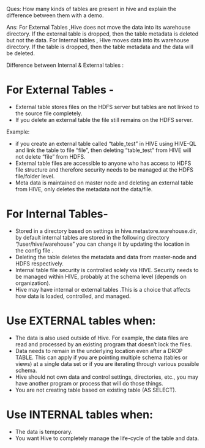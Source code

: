 Ques: How many kinds of tables are present in hive and explain the difference between them with a demo.

Ans:
For External Tables ,Hive does not move the data into its warehouse directory. If the external table is dropped, then the table metadata is deleted but not the data.
For Internal tables , Hive moves data into its warehouse directory. If the table is dropped, then the table metadata and the data will be deleted.

Difference between Internal & External tables :

# For External Tables -

- External table stores files on the HDFS server but tables are not linked to the source file completely.
- If you delete an external table the file still remains on the HDFS server.

Example:
- if you create an external table called “table_test” in HIVE using HIVE-QL and link the table to file “file”, then deleting “table_test” from HIVE will not delete “file” from HDFS.
- External table files are accessible to anyone who has access to HDFS file structure and therefore security needs to be managed at the HDFS file/folder level.
- Meta data is maintained on master node and deleting an external table from HIVE, only deletes the metadata not the data/file.

# For Internal Tables-

- Stored in a directory based on settings in hive.metastore.warehouse.dir, by default internal tables are stored in the following directory “/user/hive/warehouse” you can change it by updating the location in the config file .
- Deleting the table deletes the metadata and data from master-node and HDFS respectively.
- Internal table file security is controlled solely via HIVE. Security needs to be managed within HIVE, probably at the schema level (depends on organization).
- Hive may have internal or external tables .This is a choice that affects how data is loaded, controlled, and managed.

# Use EXTERNAL tables when:

- The data is also used outside of Hive. For example, the data files are read and processed by an existing program that doesn’t lock the files.
- Data needs to remain in the underlying location even after a DROP TABLE. This can apply if you are pointing multiple schema (tables or views) at a single data set or if you are iterating through various possible schema.
- Hive should not own data and control settings, directories, etc., you may have another program or process that will do those things.
- You are not creating table based on existing table (AS SELECT).

# Use INTERNAL tables when:

- The data is temporary.
- You want Hive to completely manage the life-cycle of the table and data.

